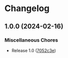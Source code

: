 # Changelog

## 1.0.0 (2024-02-16)


### Miscellaneous Chores

* Release 1.0 ([7052c3e](https://github.com/snakemake/snakemake-interface-report-plugins/commit/7052c3e5479da3e753784ed7e1dfe758913a89cc))
